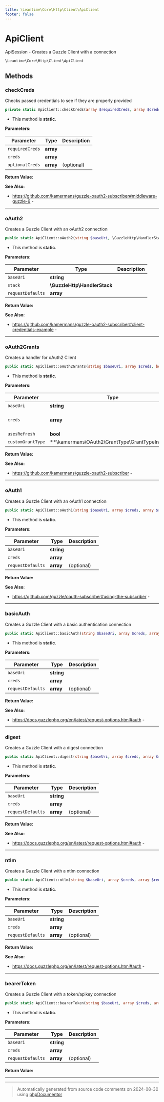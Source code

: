 ```yaml
---
title: \Leantime\Core\Http\Client\ApiClient
footer: false
---
```


# ApiClient

ApiSession - Creates a Guzzle Client with a connection


`\Leantime\Core\Http\Client\ApiClient`




## Methods

### checkCreds

Checks passed credentials to see if they are properly provided

```php
private static ApiClient::checkCreds(array $requiredCreds, array $creds, array $optionalCreds = []): bool
```



* This method is **static**.




**Parameters:**

| Parameter | Type | Description |
|-----------|------|-------------|
| `requiredCreds` | **array** |  |
| `creds` | **array** |  |
| `optionalCreds` | **array** | (optional) |


**Return Value:**




**See Also:**

* https://github.com/kamermans/guzzle-oauth2-subscriber#middleware-guzzle-6 - 

---
### oAuth2

Creates a Guzzle Client with an oAuth2 connection

```php
public static ApiClient::oAuth2(string $baseUri, \GuzzleHttp\HandlerStack $stack, array $requestDefaults = []): \GuzzleHttp\Client
```



* This method is **static**.




**Parameters:**

| Parameter | Type | Description |
|-----------|------|-------------|
| `baseUri` | **string** |  |
| `stack` | **\GuzzleHttp\HandlerStack** |  |
| `requestDefaults` | **array** |  |


**Return Value:**




**See Also:**

* https://github.com/kamermans/guzzle-oauth2-subscriber#client-credentials-example - 

---
### oAuth2Grants

Creates a handler for oAuth2 Client

```php
public static ApiClient::oAuth2Grants(string $baseUri, array $creds, bool $usesRefresh = false, \kamermans\OAuth2\GrantType\GrantTypeInterface|null $customGrantType = null): \GuzzleHttp\HandlerStack
```



* This method is **static**.




**Parameters:**

| Parameter | Type | Description |
|-----------|------|-------------|
| `baseUri` | **string** |  |
| `creds` | **array** | Just pass an empty array if you supply $customGrantType. |
| `usesRefresh` | **bool** | (optional) |
| `customGrantType` | **\kamermans\OAuth2\GrantType\GrantTypeInterface|null** | (optional) |


**Return Value:**




**See Also:**

* https://github.com/kamermans/guzzle-oauth2-subscriber - 

---
### oAuth1

Creates a Guzzle Client with an oAuth1 connection

```php
public static ApiClient::oAuth1(string $baseUri, array $creds, array $requestDefaults = []): \GuzzleHttp\Client
```



* This method is **static**.




**Parameters:**

| Parameter | Type | Description |
|-----------|------|-------------|
| `baseUri` | **string** |  |
| `creds` | **array** |  |
| `requestDefaults` | **array** | (optional) |


**Return Value:**




**See Also:**

* https://github.com/guzzle/oauth-subscriber#using-the-subscriber - 

---
### basicAuth

Creates a Guzzle Client with a basic authentication connection

```php
public static ApiClient::basicAuth(string $baseUri, array $creds, array $requestDefaults = []): \GuzzleHttp\Client
```



* This method is **static**.




**Parameters:**

| Parameter | Type | Description |
|-----------|------|-------------|
| `baseUri` | **string** |  |
| `creds` | **array** |  |
| `requestDefaults` | **array** | (optional) |


**Return Value:**




**See Also:**

* https://docs.guzzlephp.org/en/latest/request-options.html#auth - 

---
### digest

Creates a Guzzle Client with a digest connection

```php
public static ApiClient::digest(string $baseUri, array $creds, array $requestDefaults = []): \GuzzleHttp\Client
```



* This method is **static**.




**Parameters:**

| Parameter | Type | Description |
|-----------|------|-------------|
| `baseUri` | **string** |  |
| `creds` | **array** |  |
| `requestDefaults` | **array** | (optional) |


**Return Value:**




**See Also:**

* https://docs.guzzlephp.org/en/latest/request-options.html#auth - 

---
### ntlm

Creates a Guzzle Client with a ntlm connection

```php
public static ApiClient::ntlm(string $baseUri, array $creds, array $requestDefaults = []): \GuzzleHttp\Client
```



* This method is **static**.




**Parameters:**

| Parameter | Type | Description |
|-----------|------|-------------|
| `baseUri` | **string** |  |
| `creds` | **array** |  |
| `requestDefaults` | **array** | (optional) |


**Return Value:**




**See Also:**

* https://docs.guzzlephp.org/en/latest/request-options.html#auth - 

---
### bearerToken

Creates a Guzzle Client with a token/apikey connection

```php
public static ApiClient::bearerToken(string $baseUri, array $creds, array $requestDefaults = []): \GuzzleHttp\Client
```



* This method is **static**.




**Parameters:**

| Parameter | Type | Description |
|-----------|------|-------------|
| `baseUri` | **string** |  |
| `creds` | **array** |  |
| `requestDefaults` | **array** | (optional) |


**Return Value:**





---


---
> Automatically generated from source code comments on 2024-08-30 using [phpDocumentor](http://www.phpdoc.org/)
